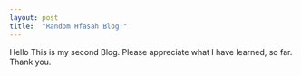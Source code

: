 ```yaml
---
layout: post
title:  "Random Hfasah Blog!"
---
```


Hello
This is my second Blog. Please appreciate what I have learned, so far. Thank you.
